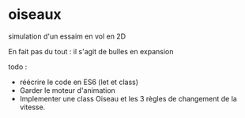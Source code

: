 # oiseaux
simulation d'un essaim en vol en 2D

En fait pas du tout : il s'agit de bulles en expansion

todo :
- réécrire le code en ES6 (let et class)
- Garder le moteur d'animation
- Implementer une class Oiseau et les 3 règles de changement de la vitesse.
